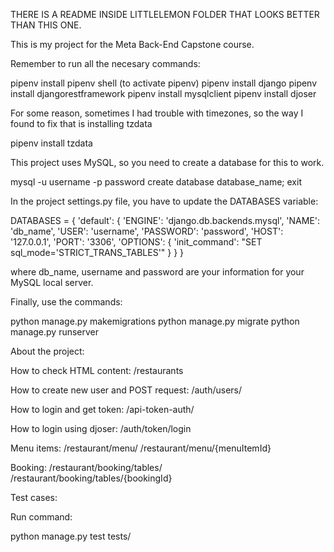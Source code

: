 THERE IS A README INSIDE LITTLELEMON FOLDER THAT LOOKS BETTER THAN THIS ONE.

This is my project for the Meta Back-End Capstone course.

Remember to run all the necesary commands:

pipenv install
pipenv shell (to activate pipenv)
pipenv install django
pipenv install djangorestframework
pipenv install mysqlclient
pipenv install djoser

For some reason, sometimes I had trouble with timezones, so the way I found to fix that is installing tzdata

pipenv install tzdata


This project uses MySQL, so you need to create a database for this to work.

mysql -u username -p
password
create database database_name;
exit

In the project settings.py file, you have to update the DATABASES variable:

DATABASES = {
    'default': {
        'ENGINE': 'django.db.backends.mysql',
        'NAME': 'db_name',
        'USER': 'username',
        'PASSWORD': 'password',
        'HOST': '127.0.0.1',
        'PORT': '3306',
        'OPTIONS': {
            'init_command': "SET sql_mode='STRICT_TRANS_TABLES'"
        }
    }
}


where db_name, username and password are your information for your MySQL local server.


Finally, use the commands:

python manage.py makemigrations
python manage.py migrate
python manage.py runserver


About the project:

How to check HTML content: /restaurants

How to create new user and POST request: /auth/users/

How to login and get token: /api-token-auth/

How to login using djoser: /auth/token/login

Menu items:
/restaurant/menu/
/restaurant/menu/{menuItemId}

Booking:
/restaurant/booking/tables/
/restaurant/booking/tables/{bookingId}


Test cases:

Run command:

python manage.py test tests/
